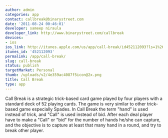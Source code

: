 ```yaml
---
author: admin
categories: app
contact: callbreak@binarystreet.com
date: '2011-08-24 00:46:01'
developer: sameep niraula
developer_link: http://www.binarystreet.com/callbreak
devices: 
- ios
ios_link: http://itunes.apple.com/us/app/call-break/id452112093?ls=1%26mt=8
itunes_id: '452112093'
permalink: /app/call-break/
slug: call-break
status: publish
targetMarket: Personal
thumb: /uploads/v2/4e359ac4087f5icon@2x.png
title: Call Break
type: app
---
```


Call Break is a strategic trick-based card game played by four players with a standard deck of 52 playing cards. The game is very similar to other trick-based game especially Spades. In Call Break the term "hand" is used instead of trick, and "Call" is used instead of bid. After each deal player have to make a "Call" or "bid" for the number of hands he/she can capture, and the objective is to capture at least that many hand in a round, and try to break other player.